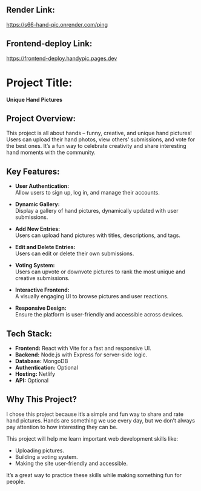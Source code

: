 ## Render Link:
https://s66-hand-pic.onrender.com/ping

## Frontend-deploy Link:
https://frontend-deploy.handypic.pages.dev

# Project Title:  
**Unique Hand Pictures**

## Project Overview:  
This project is all about hands – funny, creative, and unique hand pictures! Users can upload their hand photos, view others' submissions, and vote for the best ones. It’s a fun way to celebrate creativity and share interesting hand moments with the community.

## Key Features:  
- **User Authentication:**  
  Allow users to sign up, log in, and manage their accounts.  

- **Dynamic Gallery:**  
  Display a gallery of hand pictures, dynamically updated with user submissions.  

- **Add New Entries:**  
  Users can upload hand pictures with titles, descriptions, and tags.  

- **Edit and Delete Entries:**  
  Users can edit or delete their own submissions.  

- **Voting System:**  
  Users can upvote or downvote pictures to rank the most unique and creative submissions.  

- **Interactive Frontend:**  
  A visually engaging UI to browse pictures and user reactions.  

- **Responsive Design:**  
  Ensure the platform is user-friendly and accessible across devices.  

## Tech Stack:  
- **Frontend:** React with Vite for a fast and responsive UI.  
- **Backend:** Node.js with Express for server-side logic.  
- **Database:** MongoDB  
- **Authentication:** Optional  
- **Hosting:** Netlify  
- **API:** Optional  

## Why This Project?  
I chose this project because it’s a simple and fun way to share and rate hand pictures. Hands are something we use every day, but we don’t always pay attention to how interesting they can be.  

This project will help me learn important web development skills like:  
- Uploading pictures.  
- Building a voting system.  
- Making the site user-friendly and accessible.  

It’s a great way to practice these skills while making something fun for people.
